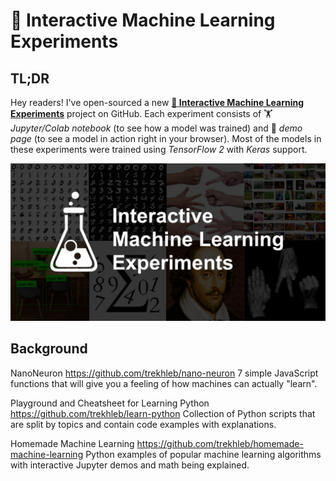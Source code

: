 # 🤖 Interactive Machine Learning Experiments

## TL;DR

Hey readers! I've open-sourced a new [**🤖 Interactive Machine Learning Experiments**](https://github.com/trekhleb/machine-learning-experiments) project on GitHub. Each experiment consists of 🏋️ _Jupyter/Colab notebook_ (to see how a model was trained) and 🎨 _demo page_ (to see a model in action right in your browser). Most of the models in these experiments were trained using _TensorFlow 2_ with _Keras_ support.

![Interactive Machine Learning Experiments](./images/repository-cover.png)


## Background

NanoNeuron
https://github.com/trekhleb/nano-neuron
7 simple JavaScript functions that will give you a feeling of how machines can actually "learn".

Playground and Cheatsheet for Learning Python
https://github.com/trekhleb/learn-python
Collection of Python scripts that are split by topics and contain code examples with explanations.

Homemade Machine Learning
https://github.com/trekhleb/homemade-machine-learning
Python examples of popular machine learning algorithms with interactive Jupyter demos and math being explained.

